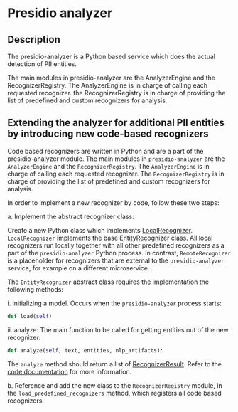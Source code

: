 # Presidio analyzer

## Description
The presidio-analyzer is a Python based service which does the actual detection of PII entities. 

The main modules in presidio-analyzer are the AnalyzerEngine and the RecognizerRegistry. The AnalyzerEngine is in charge of calling each requested recognizer. the RecognizerRegistry is in charge of providing the list of predefined and custom recognizers for analysis.

## Extending the analyzer for additional PII entities by introducing new code-based recognizers

Code based recognizers are written in Python and are a part of the presidio-analyzer module. 
The main modules in `presidio-analyzer` are the `AnalyzerEngine` and the `RecognizerRegistry`. 
The `AnalyzerEngine` is in charge of calling each requested recognizer. 
The `RecognizerRegistry` is in charge of providing the list of predefined and custom recognizers for analysis.

In order to implement a new recognizer by code, follow these two steps:

a. Implement the abstract recognizer class:

Create a new Python class which implements [LocalRecognizer](analyzer/local_recognizer.py). 
`LocalRecognizer` implements the base [EntityRecognizer](analyzer/entity_recognizer.py) class. 
All local recognizers run locally together with all other predefined recognizers as a part of the `presidio-analyzer` Python process. In contrast, `RemoteRecognizer` is a placeholder for recognizers that are external to the `presidio-analyzer` service, for example on a different microservice.

The `EntityRecognizer` abstract class requires the implementation the following methods:

i. initializing a model. Occurs when the `presidio-analyzer` process starts:

```python
def load(self)
```

ii. analyze: The main function to be called for getting entities out of the new recognizer:

```python
def analyze(self, text, entities, nlp_artifacts):
```

The `analyze` method should return a list of [RecognizerResult](analyzer/recognizer_result.py). Refer to the [code documentation](analyzer/entity_recognizer.py) for more information.

b. Reference and add the new class to the `RecognizerRegistry` module, in the `load_predefined_recognizers` method, which registers all code based recognizers.
